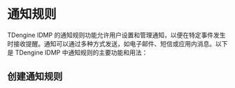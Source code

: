 # 通知规则

TDengine IDMP 的通知规则功能允许用户设置和管理通知，以便在特定事件发生时接收提醒。通知可以通过多种方式发送，如电子邮件、短信或应用内消息。以下是 TDengine IDMP 中通知规则的主要功能和用法：

## 创建通知规则
